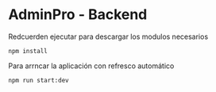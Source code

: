 # AdminPro - Backend

Redcuerden ejecutar para descargar los modulos necesarios
```
npm install
```
Para arrncar la aplicación con refresco automático
```
npm run start:dev
```

